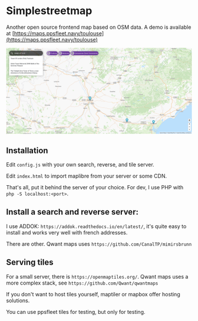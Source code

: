 # Simplestreetmap

Another open source frontend map based on OSM data. A demo is available at [https://maps.ppsfleet.navy/toulouse](https://maps.ppsfleet.navy/toulouse)

![screenshot](./static/images/screenshot.png)

## Installation

Edit `config.js` with your own search, reverse, and tile server.

Edit `index.html` to import maplibre from your server or some CDN.

That's all, put it behind the server of your choice. For dev, I use PHP with `php -S localhost:<port>`.

## Install a search and reverse server:

I use ADDOK: `https://addok.readthedocs.io/en/latest/`, it's quite easy to install and works very well with french addresses.

There are other. Qwant maps uses `https://github.com/CanalTP/mimirsbrunn`

## Serving tiles

For a small server, there is `https://openmaptiles.org/`. Qwant maps uses a more complex stack, see `https://github.com/Qwant/qwantmaps`

If you don't want to host tiles yourself, maptiler or mapbox offer hosting solutions.

You can use ppsfleet tiles for testing, but only for testing.







